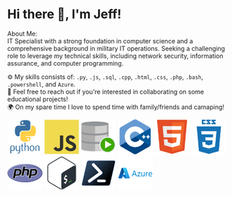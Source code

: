 <h1>Hi there 👋, I'm Jeff!</h1>

About Me:<br>
IT Specialist with a strong foundation in computer science and a comprehensive background in military IT operations. Seeking a challenging role to leverage my technical skills, including network security, information assurance, and computer programming.

⚙️ My skills consists of: <code>.py</code>, <code>.js</code>, <code>.sql</code>, <code>.cpp</code>, <code>.html</code>, <code>.css</code>, <code>.php</code>, <code>.bash</code>, <code>.powershell</code>, and <code>Azure</code>.<br>
💬 Feel free to reach out if you're interested in collaborating on some educational projects!<br>
🌍 On my spare time I love to spend time with family/friends and camaping!<br>

<div>
<a target="_blank" rel="noopener noreferrer" href="https://github.com/devicons/devicon/blob/master/icons/python/python-original-wordmark.svg"><img src="https://github.com/devicons/devicon/raw/master/icons/python/python-original-wordmark.svg" title="Python" alt="Python" width="80" height="80" style="max-width: 100%;"></a>
<a target="_blank" rel="noopener noreferrer" href="https://github.com/devicons/devicon/blob/master/icons/javascript/javascript-original.svg"><img src="https://github.com/devicons/devicon/raw/master/icons/javascript/javascript-original.svg" title="JavaScript" alt="JavaScript" width="80" height="80" style="max-width: 100%;"></a>
<a target="_blank" rel="noopener noreferrer" href="https://github.com/devicons/devicon/blob/master/icons/sqldeveloper/sqldeveloper-original.svg"><img src="https://github.com/devicons/devicon/raw/master/icons/sqldeveloper/sqldeveloper-original.svg" title="SQL" alt="SQL" width="80" height="80" style="max-width: 100%;"></a>
<a target="_blank" rel="noopener noreferrer" href="https://github.com/devicons/devicon/blob/master/icons/cplusplus/cplusplus-original.svg"><img src="https://github.com/devicons/devicon/raw/master/icons/cplusplus/cplusplus-original.svg" title="cplusplus" width="80" height="80" style="max-width: 100%;"></a>
<a target="_blank" rel="noopener noreferrer" href="https://github.com/devicons/devicon/blob/master/icons/html5/html5-original.svg"><img src="https://github.com/devicons/devicon/raw/master/icons/html5/html5-original.svg" title="HTML5" alt="HTML" width="80" height="80" style="max-width: 100%;"></a>
<a target="_blank" rel="noopener noreferrer" href="https://github.com/devicons/devicon/blob/master/icons/css3/css3-plain-wordmark.svg"><img src="https://github.com/devicons/devicon/raw/master/icons/css3/css3-plain-wordmark.svg" title="CSS3" alt="CSS" width="80" height="80" style="max-width: 100%;"></a>
<a target="_blank" rel="noopener noreferrer" href="https://github.com/devicons/devicon/blob/master/icons/php/php-original.svg"><img src="https://github.com/devicons/devicon/blob/master/icons/php/php-original.svg" title="PHP" alt="PHP" width="80" height="80" style="max-width: 100%;"></a> 
<a target="_blank" rel="noopener noreferrer" href="https://github.com/devicons/devicon/blob/master/icons/bash/bash-original.svg"><img src="https://github.com/devicons/devicon/blob/master/icons/bash/bash-original.svg" title="Bash" alt="Bash" width="80" height="80" style="max-width: 100%;"></a>
<a target="_blank" rel="noopener noreferrer" href="https://github.com/devicons/devicon/blob/master/icons/powershell/powershell-original.svg"><img src="https://github.com/devicons/devicon/blob/master/icons/powershell/powershell-original.svg" title="PowerShell" alt="PowerShell" width="80" height="80" style="max-width: 100%;"></a>
<a target="_blank" rel="noopener noreferrer" href="https://github.com/devicons/devicon/blob/master/icons/azure/azure-original-wordmark.svg"><img src="https://github.com/devicons/devicon/blob/master/icons/azure/azure-original-wordmark.svg" title="Azure" alt="Azure" width="80" height="80" style="max-width: 100%;"></a>
</div>
